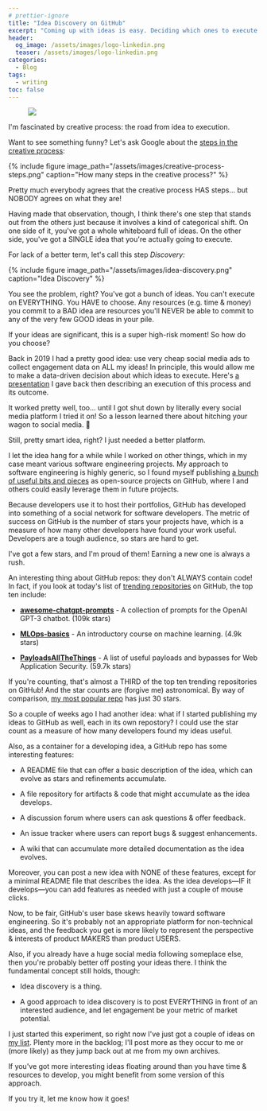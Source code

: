 ```yaml
---
# prettier-ignore
title: "Idea Discovery on GitHub"
excerpt: "Coming up with ideas is easy. Deciding which ones to execute on is HARD. Here's a kitchen-sink approach using engagement as a metric of market potential."
header:
  og_image: /assets/images/logo-linkedin.png
  teaser: /assets/images/logo-linkedin.png
categories:
  - Blog
tags:
  - writing
toc: false
---
```


<figure class="align-left" style="margin-top: 10px; margin-bottom: 10px; width: 150px;">
    <img src="{{ site.url }}{{ site.baseurl }}/assets/images/logo-linkedin.png">
</figure>

I'm fascinated by creative process: the road from idea to execution.

Want to see something funny? Let's ask Google about the [steps in the creative process](https://www.google.com/search?q=steps+in+the+creative+process):

{% include figure image_path="/assets/images/creative-process-steps.png" caption="How many steps in the creative process?" %}

Pretty much everybody agrees that the creative process HAS steps... but NOBODY agrees on what they are!

Having made that observation, though, I think there's one step that stands out from the others just because it involves a kind of categorical shift. On one side of it, you've got a whole whiteboard full of ideas. On the other side, you've got a SINGLE idea that you're actually going to execute.

For lack of a better term, let's call this step _Discovery:_

{% include figure image_path="/assets/images/idea-discovery.png" caption="Idea Discovery" %}

You see the problem, right? You've got a bunch of ideas. You can't execute on EVERYTHING. You HAVE to choose. Any resources (e.g. time & money) you commit to a BAD idea are resources you'll NEVER be able to commit to any of the very few GOOD ideas in your pile.

If your ideas are significant, this is a super high-risk moment! So how do you choose?

Back in 2019 I had a pretty good idea: use very cheap social media ads to collect engagement data on ALL my ideas! In principle, this would allow me to make a data-driven decision about which ideas to execute. Here's [a presentation](/assets/documents/twitter-ad-discovery.pdf) I gave back then describing an execution of this process and its outcome.

It worked pretty well, too... until I got shut down by literally every social media platform I tried it on! So a lesson learned there about hitching your wagon to social media. 🤣

Still, pretty smart idea, right? I just needed a better platform.

I let the idea hang for a while while I worked on other things, which in my case meant various software engineering projects. My approach to software engineering is highly generic, so I found myself publishing [a bunch of useful bits and pieces](https://github.com/karmaniverous?tab=repositories) as open-source projects on GitHub, where I and others could easily leverage them in future projects.

Because developers use it to host their portfolios, GitHub has developed into something of a social network for software developers. The metric of success on GitHub is the number of stars your projects have, which is a measure of how many other developers have found your work useful. Developers are a tough audience, so stars are hard to get.

I've got a few stars, and I'm proud of them! Earning a new one is always a rush.

An interesting thing about GitHub repos: they don't ALWAYS contain code! In fact, if you look at today's list of [trending repositories](https://github.com/trending) on GitHub, the top ten include:

- [**awesome-chatgpt-prompts**](https://github.com/f/awesome-chatgpt-prompts) - A collection of prompts for the OpenAI GPT-3 chatbot. (109k stars)

- [**MLOps-basics**](https://github.com/graviraja/MLOps-Basics) - An introductory course on machine learning. (4.9k stars)

- [**PayloadsAllTheThings**](https://github.com/swisskyrepo/PayloadsAllTheThings) - A list of useful payloads and bypasses for Web Application Security. (59.7k stars)

If you're counting, that's almost a THIRD of the top ten trending repositories on GitHub! And the star counts are (forgive me) astronomical. By way of comparison, [my most popular repo](https://github.com/karmaniverous/serify-deserify) has just 30 stars.

So a couple of weeks ago I had another idea: what if I started publishing my ideas to GitHub as well, each in its own repostory? I could use the star count as a measure of how many developers found my ideas useful.

Also, as a container for a developing idea, a GitHub repo has some interesting features:

- A README file that can offer a basic description of the idea, which can evolve as stars and refinements accumulate.

- A file repository for artifacts & code that might accumulate as the idea develops.

- A discussion forum where users can ask questions & offer feedback.

- An issue tracker where users can report bugs & suggest enhancements.

- A wiki that can accumulate more detailed documentation as the idea evolves.

Moreover, you can post a new idea with NONE of these features, except for a minimal README file that describes the idea. As the idea develops—IF it develops—you can add features as needed with just a couple of mouse clicks.

Now, to be fair, GitHub's user base skews heavily toward software engineering. So it's probably not an appropriate platform for non-technical ideas, and the feedback you get is more likely to represent the perspective & interests of product MAKERS than product USERS.

Also, if you already have a huge social media following someplace else, then you're probably better off posting your ideas there. I think the fundamental concept still holds, though:

- Idea discovery is a thing.

- A good approach to idea discovery is to post EVERYTHING in front of an interested audience, and let engagement be your metric of market potential.

I just started this experiment, so right now I've just got a couple of ideas on [my list](https://github.com/stars/karmaniverous/lists/ideas). Plenty more in the backlog; I'll post more as they occur to me or (more likely) as they jump back out at me from my own archives.

If you've got more interesting ideas floating around than you have time & resources to develop, you might benefit from some version of this approach.

If you try it, let me know how it goes!
